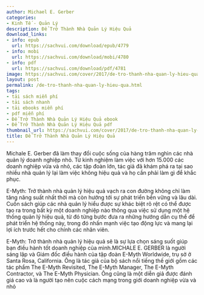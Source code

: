 ```yaml
---
author: Michael E. Gerber
categories:
- Kinh Tế - Quản Lý
description: Để Trở Thành Nhà Quản Lý Hiệu Quả
download_links:
- info: epub
  url: https://sachvui.com/download/epub/4779
- info: mobi
  url: https://sachvui.com/download/mobi/4780
- info: pdf
  url: https://sachvui.com/download/pdf/4781
image: https://sachvui.com/cover/2017/de-tro-thanh-nha-quan-ly-hieu-qua-michael-e-gerber.jpg
layout: post
permalink: /de-tro-thanh-nha-quan-ly-hieu-qua.html
tags:
- tải sách miễn phí
- tải sách nhanh
- tải ebooks miễn phí
- pdf miễn phí
- Để Trở Thành Nhà Quản Lý Hiệu Quả ebook
- Để Trở Thành Nhà Quản Lý Hiệu Quả pdf
thumbnail_url: https://sachvui.com/cover/2017/de-tro-thanh-nha-quan-ly-hieu-qua-michael-e-gerber.jpg
title: Để Trở Thành Nhà Quản Lý Hiệu Quả
---
```


 <div class="item-desc text-justify"> <p>Michale E. Gerber đã làm thay đổi cuộc sống của hàng trăm nghìn các nhà quản lý doanh nghiệp nhỏ. Từ kinh nghiệm làm việc với hơn 15.000 các doanh nghiệp vừa và nhỏ, các tập đoàn lớn, tác giả đã khám phá ra tại sao nhiều nhà quản lý lại làm việc không hiệu quả và họ cần phải làm gì để khắc phục.</p><p>E-Myth: Trở thành nhà quản lý hiệu quả vạch ra con đường không chỉ làm tăng năng suất nhất thời mà còn hướng tới sự phát triển bền vững và lâu dài. Cuốn sách giúp các nhà quản lý hiểu được sự khác biệt rõ rệt có thể được tạo ra trong bất kỳ một doanh nghiệp nào thông qua việc sử dụng một hệ thống quản lý hiệu quả, từ đó từng bước đưa ra những hướng dẫn cụ thể để phát triển hệ thống này, trong đó nhấn mạnh việc tạo động lực và mang lại lợi ích trước hết cho chính các nhân viên.</p><p>E-Myth: Trở thành nhà quản lý hiệu quả sẽ là sự lựa chọn sáng suốt giúp bạn điều hành tốt doanh nghiệp của mình.MICHALE E. GERBER là người sáng lập và Giám đốc điều hành của tập đoàn E-Myth Worldwide, trụ sở ở Santa Rosa, California. Ông là tác giả của bộ sách nổi tiếng thế giới gồm các tác phẩm The E-Myth Revisited, The E-Myth Manager, The E-Myth Contractor, và The E-Myth Physician. Ông cũng là một diễn giả được đánh giá cao và là người tạo nên cuộc cách mạng trong giới doanh nghiệp vừa và nhỏ</p> </div>